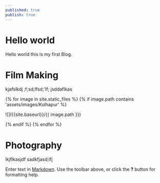 ```yaml
---
published: true
publish: true
---
```

# Hello world  

 Hello world this is my first Blog.
 
# Film Making	
	
kjafslkdj ;f;sd;lfsd;'lf; jsddaflkas 

{% for image in site.static_files %}
  {% if image.path contains 'assets/images/Kolhapur' %}
 
![]({{site.baseurl}}/{{ image.path }})
 
 
 {% endif %}
{% endfor %}
    
# Photography


lkjflkasjdf
sadkfjasd;lfj


Enter text in [Markdown](http://daringfireball.net/projects/markdown/). Use the toolbar above, or click the **?** button for formatting help.
